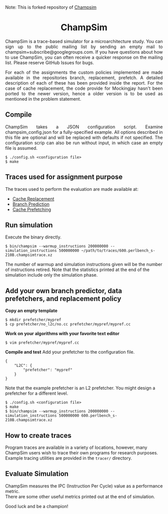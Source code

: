 Note: This is forked repository of [Champsim](https://github.com/ChampSim/ChampSim.)

<p align="center">
  <h1 align="center"> ChampSim </h1>
  <p align = "justify"> ChampSim is a trace-based simulator for a microarchitecture study. You can sign up to the public mailing list by sending an empty mail to champsim+subscribe@googlegroups.com. If you have questions about how to use ChampSim, you can often receive a quicker response on the mailing list. Please reserve GitHub Issues for bugs. <p>
</p>


<p align="justify"> For each of the assignments the custom policies implemented are made available in the repositories branch, replacement, prefetch. A detailed description of each of these has been provided inside the report. For the case of cache replacement, the code provide for Mockingjay hasn't been ported to the newer version, hence a older version is to be used as mentioned in the problem statement. </p> 

## Compile

<p align = "justify"> ChampSim takes a JSON configuration script. Examine champsim_config.json for a fully-specified example. All options described in this file are optional and will be replaced with defaults if not specified. The configuration scrip can also be run without input, in which case an empty file is assumed. </p>

```
$ ./config.sh <configuration file>
$ make
```

## Traces used for assignment purpose

The traces used to perform the evaluation are made available at: 
- [Cache Replacement](https://drive.google.com/drive/folders/1uqTOpvP2oUefekrAYU7cQP3zOoRiNvxx?usp=sharing)
- [Branch Prediction](https://drive.google.com/drive/folders/1HBolcp95CV9V7gCPY3ZEtAsK-Bl2HSZ_)
- [Cache Prefetching](https://drive.google.com/drive/folders/1d8bCduCT2PYUiQQaDyRYe5q1AvO9bqts)

## Run simulation

Execute the binary directly.
```
$ bin/champsim --warmup_instructions 200000000 --simulation_instructions 500000000 ~/path/to/traces/600.perlbench_s-210B.champsimtrace.xz
```

The number of warmup and simulation instructions given will be the number of instructions retired. Note that the statistics printed at the end of the simulation include only the simulation phase.

## Add your own branch predictor, data prefetchers, and replacement policy
**Copy an empty template**
```
$ mkdir prefetcher/mypref
$ cp prefetcher/no_l2c/no.cc prefetcher/mypref/mypref.cc
```

**Work on your algorithms with your favorite text editor**
```
$ vim prefetcher/mypref/mypref.cc
```

**Compile and test**
Add your prefetcher to the configuration file.
```
{
    "L2C": {
        "prefetcher": "mypref"
    }
}
```
Note that the example prefetcher is an L2 prefetcher. You might design a prefetcher for a different level.

```
$ ./config.sh <configuration file>
$ make
$ bin/champsim --warmup_instructions 200000000 --simulation_instructions 500000000 600.perlbench_s-210B.champsimtrace.xz
```

## How to create traces

Program traces are available in a variety of locations, however, many ChampSim users wish to trace their own programs for research purposes.
Example tracing utilities are provided in the `tracer/` directory.

## Evaluate Simulation

ChampSim measures the IPC (Instruction Per Cycle) value as a performance metric. <br>
There are some other useful metrics printed out at the end of simulation. <br>

Good luck and be a champion! <br>

